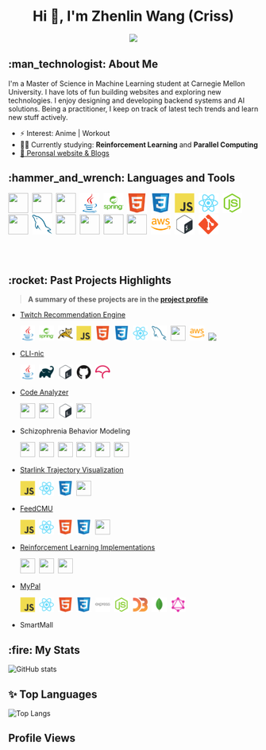 <div id="header" align="center">
  <h1>Hi 👋, I'm Zhenlin Wang (Criss)</h1>
  <img src="https://media.giphy.com/media/3kPDmoWdBpQPNhCnUG/giphy.gif" width="300"/>
  
</div>

<h2> :man_technologist: About Me </h2>

I'm a Master of Science in Machine Learning student at Carnegie Mellon University. I have lots of fun building websites and exploring new technologies. I enjoy designing and developing backend systems and AI solutions. Being a practitioner, I keep on track of latest tech trends and learn new stuff actively.
- ⚡ Interest: Anime | Workout 
- 👨‍🏫 Currently studying: **Reinforcement Learning** and **Parallel Computing**
- [:ledger: Peronsal website & Blogs](http://criss-wang.github.io)

<h2> :hammer_and_wrench: Languages and Tools </h2>
<div>
  <img src="https://cdn.jsdelivr.net/gh/devicons/devicon/icons/cplusplus/cplusplus-original.svg" width="40" height="40"/>&nbsp;
  <img src="https://cdn.jsdelivr.net/gh/devicons/devicon/icons/python/python-original.svg" width="40" height="40"/>&nbsp;
  <img src="https://cdn.jsdelivr.net/gh/devicons/devicon/icons/pytorch/pytorch-original.svg" width="40" height="40"/>&nbsp;
  <img src="https://github.com/devicons/devicon/blob/master/icons/java/java-original.svg" title="Java" alt="Java" width="40" height="40"/>&nbsp;
  <img src="https://github.com/devicons/devicon/blob/master/icons/spring/spring-original-wordmark.svg" title="Spring" alt="Spring" width="40" height="40"/>&nbsp;
  <img src="https://github.com/devicons/devicon/blob/master/icons/html5/html5-original.svg" title="HTML5" alt="HTML" width="40" height="40"/>&nbsp; 
  <img src="https://github.com/devicons/devicon/blob/master/icons/css3/css3-original.svg"  title="CSS3" alt="CSS" width="40" height="40"/>&nbsp;
  <img src="https://github.com/devicons/devicon/blob/master/icons/javascript/javascript-original.svg" title="JavaScript" alt="JavaScript" width="40" height="40"/>&nbsp;
  <img src="https://github.com/devicons/devicon/blob/master/icons/react/react-original.svg" title="React" alt="React" width="40" height="40"/>&nbsp;
  <img src="https://github.com/devicons/devicon/blob/master/icons/nodejs/nodejs-original.svg" title="NodeJS" alt="NodeJS" height="40"/>&nbsp;
  <img src="https://cdn.jsdelivr.net/gh/devicons/devicon/icons/d3js/d3js-original.svg"  width="40" height="40"/>&nbsp;
  <img src="https://github.com/devicons/devicon/blob/master/icons/mysql/mysql-original.svg" title="MySQL"  alt="MySQL" width="40" height="40"/>&nbsp;
  <img src="https://cdn.jsdelivr.net/gh/devicons/devicon/icons/mongodb/mongodb-original.svg" width="40" height="40"/>&nbsp;
  <img src="https://cdn.jsdelivr.net/gh/devicons/devicon/icons/nginx/nginx-original.svg" width="40" height="40"/>&nbsp;
  <img src="https://cdn.jsdelivr.net/gh/devicons/devicon/icons/docker/docker-original.svg" width="40" height="40"/>&nbsp;
  <img src="https://cdn.jsdelivr.net/gh/devicons/devicon/icons/kubernetes/kubernetes-plain.svg" width="40" height="40"/>&nbsp;
  <img src="https://github.com/devicons/devicon/blob/master/icons/amazonwebservices/amazonwebservices-plain-wordmark.svg" title="AWS" alt="AWS" width="40" height="40"/>&nbsp;
  <img src="https://github.com/devicons/devicon/blob/master/icons/bash/bash-original.svg" title="bash" alt="bash" width="40" height="40"/>&nbsp;
  <img src="https://github.com/devicons/devicon/blob/master/icons/git/git-original.svg" title="Git" **alt="Git" width="40" height="40"/>
</div>

<br/><br/>

<h2> :rocket: Past Projects Highlights </h2>

> **A summary of these projects are in the [project profile](https://criss-wang.github.io/categories/Projects/)**

- [Twitch Recommendation Engine](https://twitch-plus.herokuapp.com)
  
  <img src="https://github.com/devicons/devicon/blob/master/icons/java/java-original.svg" title="Java" alt="Java" width="30" height="30"/>&nbsp;
  <img src="https://github.com/devicons/devicon/blob/master/icons/spring/spring-original-wordmark.svg" title="Spring" alt="Spring" width="30" height="30"/>&nbsp;
  <img src="https://github.com/devicons/devicon/blob/master/icons/tomcat/tomcat-original.svg" width="30" height="30"/>&nbsp;
  <img src="https://github.com/devicons/devicon/blob/master/icons/javascript/javascript-original.svg" title="JavaScript" alt="JavaScript" width="30" height="30"/>&nbsp;
  <img src="https://github.com/devicons/devicon/blob/master/icons/html5/html5-original.svg" title="HTML5" alt="HTML" width="30" height="30"/>&nbsp;
  <img src="https://github.com/devicons/devicon/blob/master/icons/css3/css3-original.svg"  title="CSS3" alt="CSS" width="30" height="30"/>&nbsp;
  <img src="https://github.com/devicons/devicon/blob/master/icons/react/react-original.svg" title="React" alt="React" width="30" height="30"/>&nbsp;
  <img src="https://github.com/devicons/devicon/blob/master/icons/mysql/mysql-original.svg" title="MySQL" alt="MySQL" width="30" height="30"/>&nbsp;
  <img src="https://cdn.jsdelivr.net/gh/devicons/devicon/icons/docker/docker-original.svg" width="30" height="30"/>&nbsp;
  <img src="https://github.com/devicons/devicon/blob/master/icons/amazonwebservices/amazonwebservices-plain-wordmark.svg" width="30" height="30"/>&nbsp;
  <img src="https://svn.apache.org/repos/asf/comdev/project-logos/originals/maven.svg" height="25"/>
  
- [CLI-nic](https://ay2021s1-cs2103-w14-4.github.io/tp/)
  
  <img src="https://github.com/devicons/devicon/blob/master/icons/java/java-original.svg" title="Java" alt="Java" width="30" height="30"/>&nbsp;
  <img src="https://github.com/devicons/devicon/blob/master/icons/gradle/gradle-plain.svg" title="Java" alt="Java" width="30" height="30"/>&nbsp;
  <img src="https://github.com/devicons/devicon/blob/master/icons/bash/bash-plain.svg" title="bash" alt="bash" width="30" height="30"/>&nbsp;
  <img src="https://github.com/devicons/devicon/blob/master/icons/github/github-original.svg" title="bash" alt="bash" width="30" height="30"/>&nbsp;
  <img src="https://github.com/devicons/devicon/blob/master/icons/codecov/codecov-plain.svg" title="bash" alt="bash" width="30" height="30"/>&nbsp;
  
- [Code Analyzer](https://github.com/Criss-Wang/Code-Analyzer)

  <img src="https://cdn.jsdelivr.net/gh/devicons/devicon/icons/cplusplus/cplusplus-original.svg" width="30" height="30"/>&nbsp;
  <img src="https://cdn.jsdelivr.net/gh/devicons/devicon/icons/cmake/cmake-original.svg" width="30" height="30"/>&nbsp;
  <img src="https://github.com/devicons/devicon/blob/master/icons/bash/bash-plain.svg" title="bash" alt="bash" width="30" height="30"/>&nbsp;
  <img src="https://cdn.jsdelivr.net/gh/devicons/devicon/icons/linux/linux-original.svg" width="30" height="30"/>&nbsp;

- Schizophrenia Behavior Modeling

  <img src="https://cdn.jsdelivr.net/gh/devicons/devicon/icons/python/python-original.svg" width="30" height="30"/>&nbsp;
  <img src="https://cdn.jsdelivr.net/gh/devicons/devicon/icons/pytorch/pytorch-original.svg" width="30" height="30"/>&nbsp;
  <img src="https://cdn.jsdelivr.net/gh/devicons/devicon/icons/jupyter/jupyter-original.svg" width="30" height="30"/>&nbsp;
  <img src="https://cdn.jsdelivr.net/gh/devicons/devicon/icons/numpy/numpy-original.svg" width="30" height="30"/>&nbsp;
  <img src="https://cdn.jsdelivr.net/gh/devicons/devicon/icons/pandas/pandas-original.svg" width="30" height="30"/>&nbsp;
  <img src="https://cdn.jsdelivr.net/gh/devicons/devicon/icons/amazonwebservices/amazonwebservices-plain-wordmark.svg" width="30" height="30"/>&nbsp;
  
- [Starlink Trajectory Visualization](https://github.com/Criss-Wang/Satellite-Tracker)      
  
  <img src="https://github.com/devicons/devicon/blob/master/icons/javascript/javascript-original.svg" title="JavaScript" alt="JavaScript" width="30" height="30"/>&nbsp;
  <img src="https://github.com/devicons/devicon/blob/master/icons/react/react-original.svg" title="React" alt="React" width="30" height="30"/>&nbsp;
  <img src="https://github.com/devicons/devicon/blob/master/icons/css3/css3-original.svg"  title="CSS3" alt="CSS" width="30" height="30"/>&nbsp;
  <img src="https://cdn.jsdelivr.net/gh/devicons/devicon/icons/d3js/d3js-original.svg"  width="30" height="30"/>&nbsp;
                                    
- [FeedCMU](https://github.com/sanjana-shriram/hackcmu/tree/main/feedcmu)

  <img src="https://github.com/devicons/devicon/blob/master/icons/javascript/javascript-original.svg" title="JavaScript" alt="JavaScript" width="30" height="30"/>&nbsp;
  <img src="https://github.com/devicons/devicon/blob/master/icons/react/react-original.svg" title="React" alt="React" width="30" height="30"/>&nbsp;
  <img src="https://github.com/devicons/devicon/blob/master/icons/html5/html5-original.svg" title="HTML5" alt="HTML" width="30" height="30"/>&nbsp;
  <img src="https://github.com/devicons/devicon/blob/master/icons/css3/css3-original.svg"  title="CSS3" alt="CSS" width="30" height="30"/>&nbsp;
  <img src="https://cdn.jsdelivr.net/gh/devicons/devicon/icons/googlecloud/googlecloud-original.svg" width="30" height="30"/>&nbsp;
  
- [Reinforcement Learning Implementations](https://github.com/Criss-Wang/Deep-Reinforcement-Learning-Implementations)

  <img src="https://cdn.jsdelivr.net/gh/devicons/devicon/icons/python/python-original.svg" width="30" height="30"/>&nbsp;
  <img src="https://cdn.jsdelivr.net/gh/devicons/devicon/icons/pytorch/pytorch-original.svg" width="30" height="30"/>&nbsp;
  <img src="https://cdn.jsdelivr.net/gh/devicons/devicon/icons/jupyter/jupyter-original.svg" width="30" height="30"/>&nbsp;
  
- [MyPal](https://mypal-nus.herokuapp.com/)

  <img src="https://github.com/devicons/devicon/blob/master/icons/javascript/javascript-original.svg" title="JavaScript" alt="JavaScript" width="30" height="30"/>&nbsp;
  <img src="https://github.com/devicons/devicon/blob/master/icons/react/react-original.svg" title="React" alt="React" width="30" height="30"/>&nbsp;
  <img src="https://github.com/devicons/devicon/blob/master/icons/html5/html5-original.svg" title="HTML5" alt="HTML" width="30" height="30"/>&nbsp;
  <img src="https://github.com/devicons/devicon/blob/master/icons/css3/css3-original.svg"  title="CSS3" alt="CSS" width="30" height="30"/>&nbsp;
  <img src="https://github.com/devicons/devicon/blob/master/icons/express/express-original-wordmark.svg" title="MySQL" alt="MySQL" width="30" height="30"/>&nbsp;
  <img src="https://github.com/devicons/devicon/blob/master/icons/nodejs/nodejs-original.svg" title="MySQL" alt="MySQL" width="30" height="30"/>&nbsp;
  <img src="https://github.com/devicons/devicon/blob/master/icons/d3js/d3js-original.svg"  title="CSS3" alt="CSS" width="30" height="30"/>&nbsp;
  <img src="https://github.com/devicons/devicon/blob/master/icons/mongodb/mongodb-original.svg" title="MySQL" alt="MySQL" width="30" height="30"/>&nbsp;
  <img src="https://github.com/devicons/devicon/blob/master/icons/graphql/graphql-plain.svg" width="30" height="30"/>&nbsp;

- SmartMall

<!-- - AppStore: A Cloud and React based App Purchase Platform -->
<!-- - Tinnews: A Tinder-like News App     -->

<h2> :fire: My Stats </h2>

<!-- [![GitHub Streak](http://github-readme-streak-stats.herokuapp.com?user=criss-wang&theme=java-dark)](https://git.io/streak-stats) -->
![GitHub stats](https://github-readme-stats-chi-hazel.vercel.app/api?username=criss-wang&show_icons=true&theme=nord&count_private=true&hide=contribs)

<h2> ✨ Top Languages </h2>

![Top Langs](https://github-readme-stats-chi-hazel.vercel.app/api/top-langs/?username=criss-wang&layout=compact&theme=nord&exclude_repo=github-readme-stats&hide=jupyter%20notebook,html,css,stylus&langs_count=5)

<h2> Profile Views </h2>
<img src="https://komarev.com/ghpvc/?username=criss-wang&style=flat-round&color=blue" alt=""/>


<!--
**Criss-Wang/Criss-Wang** is a ✨ _special_ ✨ repository because its `README.md` (this file) appears on your GitHub profile.

Here are some ideas to get you started:

- 🔭 I’m currently working on ...
- 🌱 I’m currently learning ...
- 👯 I’m looking to collaborate on ...
- 🤔 I’m looking for help with ...
- 💬 Ask me about ...
- 📫 How to reach me: ...
- 😄 Pronouns: ...
- ⚡ Interest: Anime | Workout 
-->
